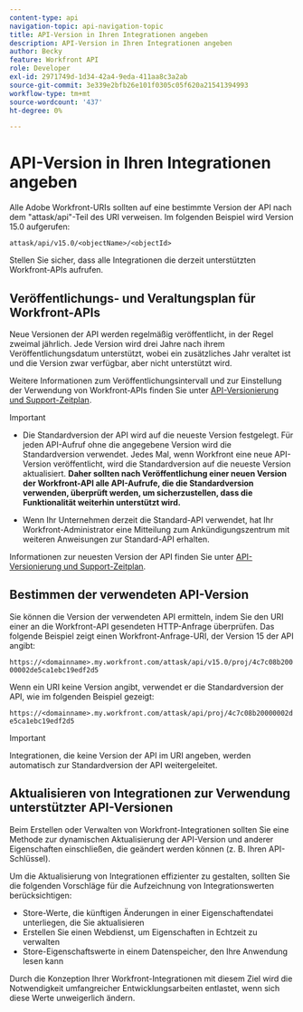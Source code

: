 ```yaml
---
content-type: api
navigation-topic: api-navigation-topic
title: API-Version in Ihren Integrationen angeben
description: API-Version in Ihren Integrationen angeben
author: Becky
feature: Workfront API
role: Developer
exl-id: 2971749d-1d34-42a4-9eda-411aa8c3a2ab
source-git-commit: 3e339e2bfb26e101f0305c05f620a21541394993
workflow-type: tm+mt
source-wordcount: '437'
ht-degree: 0%

---
```


# API-Version in Ihren Integrationen angeben

Alle Adobe Workfront-URIs sollten auf eine bestimmte Version der API nach dem &quot;attask/api&quot;-Teil des URI verweisen. Im folgenden Beispiel wird Version 15.0 aufgerufen:

`attask/api/v15.0/<objectName>/<objectId>`

Stellen Sie sicher, dass alle Integrationen die derzeit unterstützten Workfront-APIs aufrufen.

## Veröffentlichungs- und Veraltungsplan für Workfront-APIs

Neue Versionen der API werden regelmäßig veröffentlicht, in der Regel zweimal jährlich. Jede Version wird drei Jahre nach ihrem Veröffentlichungsdatum unterstützt, wobei ein zusätzliches Jahr veraltet ist und die Version zwar verfügbar, aber nicht unterstützt wird.

Weitere Informationen zum Veröffentlichungsintervall und zur Einstellung der Verwendung von Workfront-APIs finden Sie unter [API-Versionierung und Support-Zeitplan](../../wf-api/api/api-version-support-schedule.md).

>[!IMPORTANT]
>
>* Die Standardversion der API wird auf die neueste Version festgelegt. Für jeden API-Aufruf ohne die angegebene Version wird die Standardversion verwendet. Jedes Mal, wenn Workfront eine neue API-Version veröffentlicht, wird die Standardversion auf die neueste Version aktualisiert. **Daher sollten nach Veröffentlichung einer neuen Version der Workfront-API alle API-Aufrufe, die die Standardversion verwenden, überprüft werden, um sicherzustellen, dass die Funktionalität weiterhin unterstützt wird.**
>
>* Wenn Ihr Unternehmen derzeit die Standard-API verwendet, hat Ihr Workfront-Administrator eine Mitteilung zum Ankündigungszentrum mit weiteren Anweisungen zur Standard-API erhalten.
>
>Informationen zur neuesten Version der API finden Sie unter [API-Versionierung und Support-Zeitplan](../../wf-api/api/api-version-support-schedule.md).


## Bestimmen der verwendeten API-Version

Sie können die Version der verwendeten API ermitteln, indem Sie den URI einer an die Workfront-API gesendeten HTTP-Anfrage überprüfen. Das folgende Beispiel zeigt einen Workfront-Anfrage-URI, der Version 15 der API angibt:

`https://<domainname>.my.workfront.com/attask/api/v15.0/proj/4c7c08b20000002de5ca1ebc19edf2d5`

Wenn ein URI keine Version angibt, verwendet er die Standardversion der API, wie im folgenden Beispiel gezeigt:

`https://<domainname>.my.workfront.com/attask/api/proj/4c7c08b20000002de5ca1ebc19edf2d5`

>[!IMPORTANT]
>
> Integrationen, die keine Version der API im URI angeben, werden automatisch zur Standardversion der API weitergeleitet.

## Aktualisieren von Integrationen zur Verwendung unterstützter API-Versionen

Beim Erstellen oder Verwalten von Workfront-Integrationen sollten Sie eine Methode zur dynamischen Aktualisierung der API-Version und anderer Eigenschaften einschließen, die geändert werden können (z. B. Ihren API-Schlüssel).

Um die Aktualisierung von Integrationen effizienter zu gestalten, sollten Sie die folgenden Vorschläge für die Aufzeichnung von Integrationswerten berücksichtigen:

* Store-Werte, die künftigen Änderungen in einer Eigenschaftendatei unterliegen, die Sie aktualisieren
* Erstellen Sie einen Webdienst, um Eigenschaften in Echtzeit zu verwalten
* Store-Eigenschaftswerte in einem Datenspeicher, den Ihre Anwendung lesen kann

Durch die Konzeption Ihrer Workfront-Integrationen mit diesem Ziel wird die Notwendigkeit umfangreicher Entwicklungsarbeiten entlastet, wenn sich diese Werte unweigerlich ändern.
